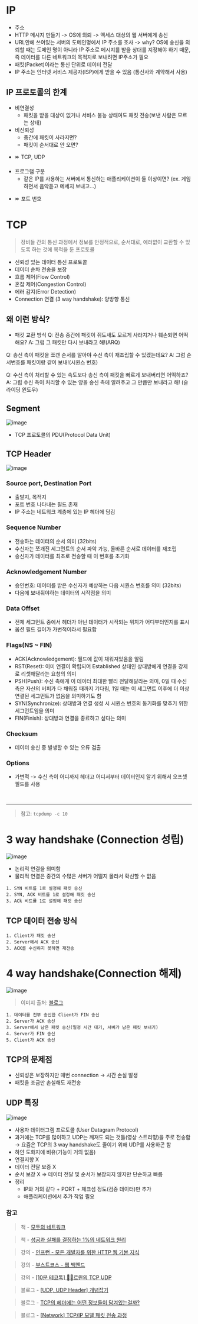 # IP
- 주소
- HTTP 메시지 만들기 -> OS에 의뢰 -> 액세스 대상의 웹 서버에게 송신
- URL안에 쓰여있는 서버의 도메인명에서 IP 주소를 조사 -> why? OS에 송신을 의뢰할 때는 도메인 명이 아니라 IP 주소로 메시지를 받을 상대를 지정해야 하기 때문, 즉 데이터를 다른 네트워크의 목적지로 보내려면 IP주소가 필요
- 패킷(Packet)이라는 통신 단위로 데이터 전달
- IP 주소는 인터넷 서비스 제공자(ISP)에게 받을 수 있음 (통신사와 계약해서 사용)

## IP 프로토콜의 한계
- 비연결성
    - 패킷을 받을 대상이 없거나 서비스 불능 상태여도 패킷 전송(보낸 사람은 모르는 상태)
- 비신뢰성
    - 중간에 패킷이 사라지면?
    - 패킷이 순서대로 안 오면?
* ⏩ TCP, UDP
- 프로그램 구분
    - 같은 IP를 사용하는 서버에서 통신하는 애플리케이션이 둘 이상이면? (ex. 게임하면서 음악듣고 메세지 보내고...)
* ⏩ 포트 번호

# TCP
> 장비들 간의 통신 과정에서 정보를 안정적으로, 순서대로, 에러없이 교환할 수 있도록 하는 것에 목적을 둔 프로토콜
* 신뢰성 있는 데이터 통신 프로토콜
* 데이터 순차 전송을 보장
* 흐름 제어(Flow Control)
* 혼잡 제어(Congestion Control)
* 에러 감지(Error Detection)
* Connection 연결 (3 way handshake): 양방향 통신

## 왜 이런 방식?
* 패킷 교환 방식
Q: 전송 중간에 패킷이 쥐도새도 모르게 사라지거나 훼손되면 어떡해요?
A: 그럼 그 패킷만 다시 보내라고 해!(ARQ)

Q: 송신 측이 패킷을 쪼갠 순서를 알아야 수신 측이 재조립할 수 있겠는데요?
A: 그럼 순서번호를 패킷이랑 같이 보내!(시퀀스 번호)

Q: 수신 측이 처리할 수 있는 속도보다 송신 측이 패킷을 빠르게 보내버리면 어떡하죠?
A: 그럼 수신 측이 처리할 수 있는 양을 송신 측에 알려주고 그 만큼만 보내라고 해! (슬라이딩 윈도우)

## Segment
![image](https://user-images.githubusercontent.com/58318786/129299103-65936cf8-295f-4ea8-9290-0b0da0b7ba6d.png)

* TCP 프로토콜의 PDU(Protocol Data Unit)

## TCP Header
![image](https://user-images.githubusercontent.com/58318786/129299867-3d5d9fc7-0608-4bee-8f3c-fad270dbefd9.png)

### Source port, Destination Port
* 출발지, 목적지
* 포트 번호 나타내는 필드 존재
* IP 주소는 네트워크 계층에 있는 IP 헤더에 담김

### Sequence Number
* 전송하는 데이터의 순서 의미 (32bits)
* 수신자는 쪼개진 세그먼트의 순서 파악 가능, 올바른 순서로 데이터를 재조립
* 송신자가 데이터를 최초로 전송할 때 이 번호를 초기화

### Acknowledgement Number
* 승인번호: 데이터를 받은 수신자가 예상하는 다음 시퀀스 번호를 의미 (32bits)
* 다음에 보내줘야하는 데이터의 시작점을 의미

### Data Offset
* 전체 세그먼트 중에서 헤더가 아닌 데이터가 시작되는 위치가 어디부터인지를 표시
* 옵션 필드 길이가 가변적이라서 필요함

### Flags(NS ~ FIN)
* ACK(Acknowledgement): 필드에 값이 채워져있음을 알림
* RST(Reset): 이미 연결이 확립되어 Established 상태인 상대방에게 연결을 강제로 리셋해달라는 요청의 의미
* PSH(Push): 수신 측에게 이 데이터 최대한 빨리 전달해달라는 의미, 0일 때 수신 측은 자신의 버퍼가 다 채워질 때까지 기다림, 1일 때는 이 세그먼트 이후에 더 이상 연결된 세그먼트가 없음을 의미하기도 함
* SYN(Synchronize): 상대방과 연결 생성 시 시퀀스 번호의 동기화를 맞추기 위한 세그먼트임을 의미
* FIN(Finish): 상대방과 연결을 종료하고 싶다는 의미

### Checksum
* 데이터 송신 중 발생할 수 있는 오류 검출

### Options
* 가변적 -> 수신 측이 어디까지 헤더고 어디서부터 데이터인지 알기 위해서 오프셋 필드를 사용

<br>

---

> 참고: `tcpdump -c 10`

# 3 way handshake (Connection 성립)

![image](https://user-images.githubusercontent.com/58318786/128863927-da4d3864-c7a5-4f0e-bbf8-acbe85b5b99b.png)

- 논리적 연결을 의미함
- 물리적 연결은 중간의 수많은 서버가 어떨지 몰라서 확신할 수 없음
```
1. SYN 비트를 1로 설정해 패킷 송신
2. SYN, ACK 비트를 1로 설정해 패킷 송신
3. ACk 비트를 1로 설정해 패킷 송신
```

## TCP 데이터 전송 방식

```
1. Client가 패킷 송신
2. Server에서 ACK 송신
3. ACK를 수신하지 못하면 재전송
```

# 4 way handshake(Connection 해제)

![image](https://user-images.githubusercontent.com/58318786/129303585-88e3b490-f715-4905-99f4-e26e15379661.png)
> 이미지 출처: [블로그](https://steffen-lee.tistory.com/31)

```
1. 데이터를 전부 송신한 Client가 FIN 송신
2. Server가 ACK 송신
3. Server에서 남은 패킷 송신(일정 시간 대기, 서버가 남은 패킷 보내기)
4. Server가 FIN 송신
5. Client가 ACK 송신
```

## TCP의 문제점
* 신뢰성은 보장하지만 매번 connection -> 시간 손실 발생
* 패킷을 조금만 손실해도 재전송

## UDP 특징

![image](https://user-images.githubusercontent.com/58318786/129303999-e7daa2b4-86c9-474f-8b91-1824c0c5efe2.png)

- 사용자 데이터그램 프로토콜 (User Datagram Protocol)
- 과거에는 TCP를 많이하고 UDP는 깨져도 되는 것들(영상 스트리밍)을 주로 전송함 → 요즘은 TCP의 3 way handshake도 줄이기 위해 UDP를 사용하곤 함
- 하얀 도화지에 비유(기능이 거의 없음)
- 연결지향 X
- 데이터 전달 보증 X
- 순서 보장 X
⇒ 데이터 전달 및 순서가 보장되지 않지만 단순하고 빠름
- 정리
    - IP와 거의 같다 + PORT + 체크섬 정도(검증 데이터)만 추가
    - 애플리케이션에서 추가 작업 필요

### 참고
> 책 - [모두의 네트워크](http://www.yes24.com/Product/Goods/61794014)

> 책 - [성공과 실패를 결정하는 1%의 네트워크 원리](http://www.yes24.com/Product/Goods/90640081)

> 강의 - [인프런 - 모든 개발자를 위한 HTTP 웹 기본 지식
](https://www.inflearn.com/course/http-%EC%9B%B9-%EB%84%A4%ED%8A%B8%EC%9B%8C%ED%81%AC)

> 강의 - [부스트코스 - 웹 백엔드](https://www.boostcourse.org/web326/lecture/58942/?isDesc=false)

> 강의 - [[10분 테코톡] 👨‍🏫르윈의 TCP UDP](https://www.youtube.com/watch?v=ikDVGYp5dhg)

> 블로그 - [[UDP, UDP Header] 개념잡기](https://rednooby.tistory.com/17)

> 블로그 - [TCP의 헤더에는 어떤 정보들이 담겨있는걸까?](https://evan-moon.github.io/2019/11/10/header-of-tcp/)

> 블로그 - [[Network] TCP/IP 모델 패킷 전송 과정](https://icarus8050.tistory.com/103)